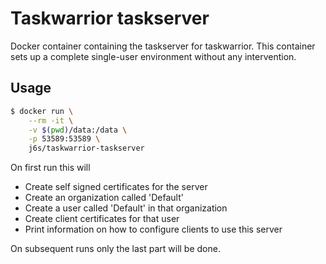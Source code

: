 # Taskwarrior taskserver

Docker container containing the taskserver for taskwarrior.
This container sets up a complete single-user environment without any
intervention.

## Usage

```bash
$ docker run \
    --rm -it \
    -v $(pwd)/data:/data \
    -p 53589:53589 \
    j6s/taskwarrior-taskserver
```

On first run this will
- Create self signed certificates for the server
- Create an organization called 'Default'
- Create a user called 'Default' in that organization
- Create client certificates for that user
- Print information on how to configure clients to use this server

On subsequent runs only the last part will be done.